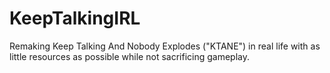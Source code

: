 # KeepTalkingIRL

Remaking Keep Talking And Nobody Explodes ("KTANE") in real life with as little resources as possible while not
sacrificing gameplay.